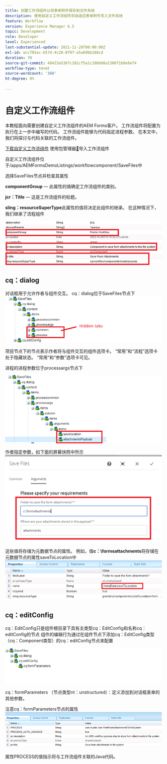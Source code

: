 ```yaml
---
title: 创建工作流组件以将表单附件保存到文件系统
description: 使用自定义工作流组件将自适应表单附件写入文件系统
feature: Workflow
version: Experience Manager 6.5
topic: Development
role: Developer
level: Experienced
last-substantial-update: 2021-11-28T00:00:00Z
exl-id: acc701ec-b57d-4c20-8f97-a5a69bb180cd
duration: 70
source-git-commit: 48433a5367c281cf5a1c106b08a1306f1b0e8ef4
workflow-type: tm+mt
source-wordcount: '360'
ht-degree: 0%

---
```


# 自定义工作流组件

本教程面向需要创建自定义工作流组件的AEM Forms客户。 工作流组件将配置为执行在上一步中编写的代码。 工作流组件能够为代码指定进程参数。 在本文中，我们将探讨与代码关联的工作流组件。


[下载自定义工作流组件](assets/saveFiles.zip)
使用包管理器[&#128279;](http://localhost:4502/crx/packmgr/index.jsp)导入工作流组件

自定义工作流组件位于/apps/AEMFormsDemoListings/workflowcomponent/SaveFiles中

选择SaveFiles节点并检查其属性

**componentGroup** — 此属性的值确定工作流组件的类别。

**jcr：Title** — 这是工作流组件的标题。

**sling：resourceSuperType**&#x200B;此属性的值将决定此组件的继承。 在这种情况下，我们继承了流程组件


![component-properties](assets/component-properties1.png)

## cq：dialog

对话框用于允许作者与组件交互。 cq：dialog位于SaveFiles节点下
![cq-dialog](assets/cq-dialog.png)

项目节点下的节点表示作者将与组件交互的组件选项卡。 “常用”和“流程”选项卡处于隐藏状态。 “常用”和“参数”选项卡可见。

进程的进程参数位于processargs节点下

![进程参数](assets/process-arguments.png)

作者指定参数，如下面的屏幕快照中所示
![工作流组件](assets/custom-workflow-component.png)

这些值将存储为元数据节点的属性。 例如，值&#x200B;**c：\formsattachments**&#x200B;将存储在元数据节点的属性saveToLocation中
![保存位置](assets/save-to-location.png)

## cq：editConfig

cq：EditConfig只是组件根目录下具有主类型cq：EditConfig和名称cq：editConfig的节点
组件的编辑行为通过在组件节点下添加cq：EditConfig类型（cq：Component类型）的cq：editConfig节点来配置

![编辑配置](assets/cq-edit-config.png)

cq：formParameters （节点类型nt：unstructured）：定义添加到对话框表单的其他参数。


注意cq：formParameters节点的属性
![from-parameters-properties](assets/form-parameters-properties.png)

属性PROCESS的值指示将与工作流组件关联的Java代码。

